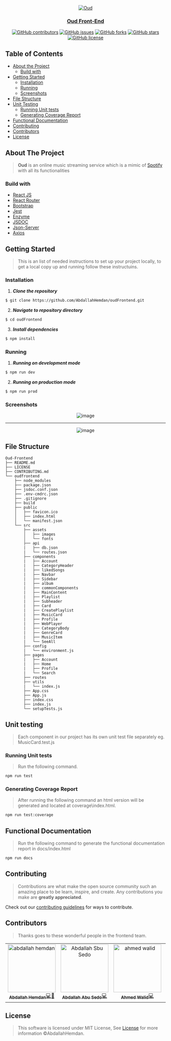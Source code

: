 <div align="center">
<a href="" rel="noopener">
  
![Oud](https://user-images.githubusercontent.com/40190772/79008099-ebb5f680-7b5c-11ea-926d-f79f25f3e47b.png)
  
</div>

<h3 align="center">Oud Front-End</h3>

<div align="center">

[![GitHub contributors](https://img.shields.io/github/contributors/AbdallahHemdan/oudFrontend)](https://github.com/AbdallahHemdan/oudFrontend/contributors)
[![GitHub issues](https://img.shields.io/github/issues/AbdallahHemdan/oudFrontend)](https://github.com/AbdallahHemdan/oudFrontend/issues)
[![GitHub forks](https://img.shields.io/github/forks/AbdallahHemdan/oudFrontend)](https://github.com/AbdallahHemdan/oudFrontend/network)
[![GitHub stars](https://img.shields.io/github/stars/AbdallahHemdan/oudFrontend)](https://github.com/AbdallahHemdan/oudFrontend/stargazers)
[![GitHub license](https://img.shields.io/github/license/AbdallahHemdan/oudFrontend)](https://github.com/AbdallahHemdan/oudFrontend/blob/master/LICENSE)

</div>

## Table of Contents

- [About the Project](#about-the-project)
  - [Build with](#build-with)
- [Getting Started](#getting-started)
  - [Installation](#installation)
  - [Running](#running)
  - [Screenshots](#screenshots)
 - [File Structure](#file-structure)
- [Unit Testing](#unit-testing)
  - [Running Unit tests](#running-unit-tests)
  - [Generating Coverage Report](#generating-coverage-report)
- [Functional Documentation](#functional-documentation)
- [Contributing](#contributing)
- [Contributors](#contributors)
- [License](#license)


## About The Project
> **Oud** is an online music streaming service which is a mimic of [Spotify](https://open.spotify.com/) with all its functionalities

### Build with
- [React JS](https://reactjs.org/)
- [React Router](https://reacttraining.com/react-router/web/guides/quick-start)
- [Bootstrap](https://getbootstrap.com/)
- [Jest](https://jestjs.io/)
- [Enzyme](https://enzymejs.github.io/enzyme/)
- [JSDOC](https://jsdoc.app/)
- [Json-Server](https://github.com/typicode/json-server)
- [Axios](https://github.com/axios/axios)

## Getting Started
> This is an list of needed instructions to set up your project locally, to get a local copy up and running follow these instructuins.

### Installation

1. **_Clone the repository_**

```sh
$ git clone https://github.com/AbdallahHemdan/oudFrontend.git
```
2. **_Navigate to repository directory_**
```sh
$ cd oudFrontend
```

3. **_Install dependencies_**

```sh
$ npm install
```

### Running

1. **_Running on development mode_**
```sh
$ npm run dev
```

2. **_Running on production mode_**
```sh
$ npm run prod
```

### Screenshots

<div align="center">
 
![image](https://user-images.githubusercontent.com/40190772/79008135-01c3b700-7b5d-11ea-85c9-9f1e166e299b.png)

<hr />

![image](https://user-images.githubusercontent.com/40190772/79008263-418a9e80-7b5d-11ea-9433-c8d7791a9b81.png)


</div>

## File Structure
                                    
    Oud-Frontend
    ├── README.md
    ├── LICENSE
    ├── CONTRIBUTING.md	
    └── oudfrontend	
        ├── node_modules
        ├── package.json
        ├── jsdoc.conf.json	
        ├── .env-cmdrc.json	
        ├── .gitignore
        ├── build
        ├── public
        │   ├── favicon.ico	
        │   ├── index.html
        │   └── manifest.json	
        └── src
            ├── assets
            │   ├── images
            │   └── fonts
            ├── api	
            |   ├── db.json	
            |   └── routes.json	
            ├── components	
            |   ├── Account
            |   ├── CategoryHeader	
            |   ├── likedSongs	
            |   ├── Navbar	
            |   ├── Sidebar	
            |   ├── album	
            |   ├── commonComponents	
            |   ├── MainContent	
            |   ├── Playlist	
            |   ├── Subheader	
            |   ├── Card	
            |   ├── CreatePlaylist	
            |   ├── MusicCard	
            |   ├── Profile	
            |   ├── WebPlayer	
            |   ├── CategoryBody	
            |   ├── GenreCard	
            |   ├── MusicItem
            |   └── SeeAll
            ├── config
            |   └── environment.js	
            ├── pages	
            |   ├── Account	
            |   ├── Home	
            |   ├── Profile	
            |   └── Search	
            ├── routes	
            ├── utils	
            |   └── index.js	
            ├── App.css	
            ├── App.js	
            ├── index.css	
            ├── index.js		
            └── setupTests.js


## Unit testing
> Each component in our project has its own unit test file separately eg. MusicCard.test.js

### Running Unit tests
> Run the following command.
```sh
npm run test
```

### Generating Coverage Report
> After running the following command an html version will be generated and located at coverage\index.html.
```sh
npm run test:coverage
```

## Functional Documentation
> Run the following command to generate the functional documentation report in docs/index.html
```sh
npm run docs
```

## Contributing

> Contributions are what make the open source community such an amazing place to be learn, inspire, and create. Any contributions you make are **greatly appreciated**.

Check out our [contributing guidelines](https://github.com/AbdallahHemdan/oudFrontend/blob/master/CONTRIBUTING.md) for ways to contribute.

## Contributors
> Thanks goes to these wonderful people in the frontend team.
<table>
  <tr>
    <td align="center">
    <a href="https://github.com/AbdallahHemdan" target="_black">
    <img src="https://avatars1.githubusercontent.com/u/40190772?s=460&v=4" width="150px;" alt="abdallah hemdan"/>
    <br />
    <sub><b>Abdallah Hemdan</b></sub></a><a href="https://github.com/AbdallahHemdan/oudFrontend/commits/master?author=AbdallahHemdan" title="Code">💻</a><a href="https://github.com/AbdallahHemdan/oudFrontend/pulls?q=is%3Apr+author%3AAbdallahHemdan" title="Reviewed Pull Requests">👀</a><br />
    </td>
    <td align="center"><a href="https://github.com/abdallahabusedo" target="_black"><img src="https://avatars3.githubusercontent.com/u/42722816?s=400&u=10a6db683dfe129001b5be9abbed7b7aa03b873c&v=4" width="150px;" alt="Abdallah Sbu Sedo"/><br /><sub><b>Abdallah Abu Sedo</b></sub></a><a href="https://github.com/AbdallahHemdan/oudFrontend/commits/master?author=abdallahabusedo" title="Code">💻</a><br /></td>
    <td align="center"><a href="https://github.com/lido22"  target="_black"><img src="https://avatars1.githubusercontent.com/u/42592954?s=400&u=db45870abcf338db379d987cf20a97df3918f740&v=4" width="150px;" alt="ahmed walid"/><br /><sub><b>Ahmed Walid</b></sub></a><a href="https://github.com/AbdallahHemdan/oudFrontend/commits/master?author=lido22" title="Code">💻</a><br /></td>
     <td align="center"><a href="https://github.com/aashrafh" target="_black"><img src="https://avatars0.githubusercontent.com/u/40968967?s=460&v=4" width="150px;" alt=""/><br /><sub><b>Ahmed Ashraf</b></sub></a><a href="https://github.com/AbdallahHemdan/oudFrontend/commits/master?author=aashrafh" title="Code">💻</a><br /></td>
     <td align="center"><a href="https://github.com/Mahboub99" target="_black"><img src="https://avatars3.githubusercontent.com/u/43186742?s=460&v=4" width="150px;" alt=""/><br /><sub><b>Ahmed Mahboub</b></sub></a><a href="https://github.com/AbdallahHemdan/oudFrontend/commits/master?author=Mahboub99" title="Code">💻</a><br /></td>
  </tr>
 </table>
 
## License

> This software is licensed under MIT License, See [License](https://github.com/AbdallahHemdan/oudFrontend/blob/master/LICENSE) for more information ©AbdallahHemdan.
